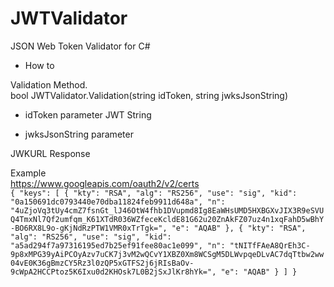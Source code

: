 JWTValidator
============

JSON Web Token Validator for C#

* How to

Validation Method.  
 bool JWTValidator.Validation(string idToken, string jwksJsonString) 

* idToken parameter 
 JWT String

* jwksJsonString parameter 

 JWKURL Response 

 Example  
 https://www.googleapis.com/oauth2/v2/certs  
`
{
 "keys": [
  {
   "kty": "RSA",
   "alg": "RS256",
   "use": "sig",
   "kid": "0a150691dc0793440e70dba11824feb9911d648a",
   "n": "4uZjoVq3tUy4cmZ7fsnGt_lJ46OtW4fhb1DVupmd8Ig8EaWHsUMD5HXBGXvJIX3R9eSVUQ4TmxNl7Qf2umfqm_K61XTdR036WZfeceKcldE81G62u20ZnAkFZ07uz4n1xqFahD5wBhY-BO6RX8L9o-gKjNdRzPTW1VMR0xTrTgk=",
   "e": "AQAB"
  },
  {
   "kty": "RSA",
   "alg": "RS256",
   "use": "sig",
   "kid": "a5ad294f7a97316195ed7b25ef91fee80ac1e099",
   "n": "tNITfFAeA8QrEh3C-9p8xMPG39yAiPCOyAzv7uCK7j3vM2wQCvY1XBZ0Xm8WCSgM5DLWvpqeDLvAC7dqTtbw2ww04vE0K36gBmzCY5Rz3l0zQP5xGTFS2j6jRIsBaOv-9cWpA2HCCPtoz5K6Ixu0d2KHOsk7L0B2jSxJlKr8hYk=",
   "e": "AQAB"
  }
 ]
}
`

